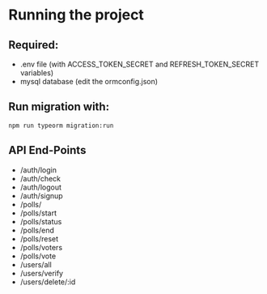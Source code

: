 # Running the project

## Required:

- .env file (with ACCESS_TOKEN_SECRET and REFRESH_TOKEN_SECRET variables)
- mysql database (edit the ormconfig.json)

## Run migration with:

```
npm run typeorm migration:run
```

## API End-Points

- /auth/login
- /auth/check
- /auth/logout
- /auth/signup
- /polls/
- /polls/start
- /polls/status
- /polls/end
- /polls/reset
- /polls/voters
- /polls/vote
- /users/all
- /users/verify
- /users/delete/:id
